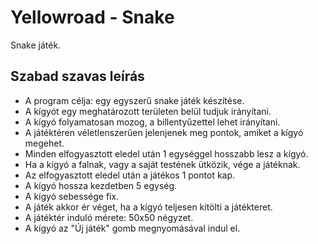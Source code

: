 # Yellowroad - Snake
Snake játék.

## Szabad szavas leírás

* A program célja: egy egyszerű snake játék készítése.
* A kígyót egy meghatározott területen belül tudjuk irányítani.
* A kígyó folyamatosan mozog, a billentyűzettel lehet irányítani.
* A játéktéren véletlenszerűen jelenjenek meg pontok, amiket a kígyó megehet.
* Minden elfogyasztott eledel után 1 egységgel hosszabb lesz a kígyó.
* Ha a kígyó a falnak, vagy a saját testének ütközik, vége a játéknak.
* Az elfogyasztott eledel után a játékos 1 pontot kap.
* A kígyó hossza kezdetben 5 egység.
* A kígyó sebessége fix.
* A játék akkor ér véget, ha a kígyó teljesen kitölti a játékteret.
* A játéktér induló mérete: 50x50 négyzet.
* A kígyó az "Új játék" gomb megnyomásával indul el.

